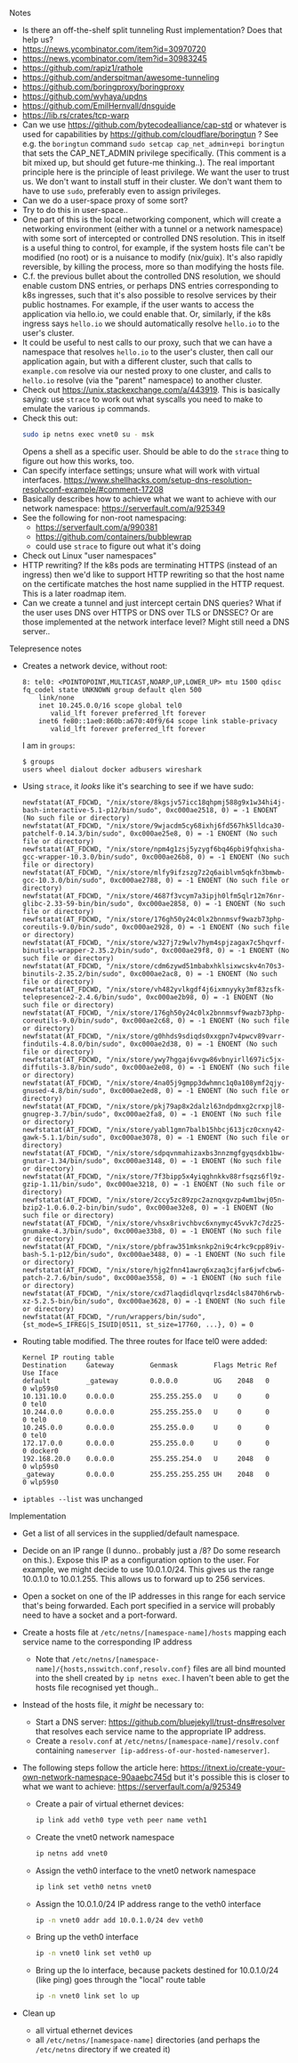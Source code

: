 Notes
- Is there an off-the-shelf split tunneling Rust implementation? Does that help us?
- https://news.ycombinator.com/item?id=30970720
- https://news.ycombinator.com/item?id=30983245
- https://github.com/rapiz1/rathole
- https://github.com/anderspitman/awesome-tunneling
- https://github.com/boringproxy/boringproxy
- https://github.com/wyhaya/updns
- https://github.com/EmilHernvall/dnsguide
- https://lib.rs/crates/tcp-warp
- Can we use https://github.com/bytecodealliance/cap-std or whatever is used for capabilities by
    https://github.com/cloudflare/boringtun ? See e.g. the `boringtun` command
    `sudo setcap cap_net_admin+epi boringtun` that sets the CAP_NET_ADMIN privilege specifically.
    (This comment is a bit mixed up, but should get future-me thinking..). The real important
    principle here is the principle of least privilege. We want the user to trust us. We don't want
    to install stuff in their cluster. We don't want them to have to use `sudo`, preferably even to
    assign privileges.
- Can we do a user-space proxy of some sort?
- Try to do this in user-space..
- One part of this is the local networking component, which will create a networking environment
    (either with a tunnel or a network namespace) with some sort of intercepted or controlled DNS
    resolution. This in itself is a useful thing to control, for example, if the system hosts file
    can't be modified (no root) or is a nuisance to modify (nix/guix). It's also rapidly
    reversible, by killing the process, more so than modifying the hosts file.
- C.f. the previous bullet about the controlled DNS resolution, we should enable custom DNS
    entries, or perhaps DNS entries corresponding to k8s ingresses, such that it's also possible to
    resolve services by their public hostnames. For example, if the user wants to access the
    application via hello.io, we could enable that. Or, similarly, if the k8s ingress says
    `hello.io` we should automatically resolve `hello.io` to the user's cluster.
- It could be useful to nest calls to our proxy, such that we can have a namespace that resolves
    `hello.io` to the user's cluster, then call our application again, but with a different
    cluster, such that calls to `example.com` resolve via our nested proxy to one cluster, and
    calls to `hello.io` resolve (via the "parent" namespace) to another cluster.
- Check out https://unix.stackexchange.com/a/443919. This is basically saying: use `strace` to work
    out what syscalls you need to make to emulate the various `ip` commands.
- Check this out:
  ```sh
  sudo ip netns exec vnet0 su - msk
  ```
  Opens a shell as a specific user. Should be able to do the `strace` thing to figure out how this
  works, too.
- Can specify interface settings; unsure what will work with virtual interfaces.
    https://www.shellhacks.com/setup-dns-resolution-resolvconf-example/#comment-17208
- Basically describes how to achieve what we want to achieve with our network namespace:
    https://serverfault.com/a/925349
- See the following for non-root namespacing:
  - https://serverfault.com/a/990381
  - https://github.com/containers/bubblewrap
  - could use `strace` to figure out what it's doing
- Check out Linux "user namespaces"
- HTTP rewriting? If the k8s pods are terminating HTTPS (instead of an ingress) then we'd like to
    support HTTP rewriting so that the host name on the certificate matches the host name supplied
    in the HTTP request. This is a later roadmap item.
- Can we create a tunnel and just intercept certain DNS queries? What if the user uses DNS over
    HTTPS or DNS over TLS or DNSSEC? Or are those implemented at the network interface level? Might
    still need a DNS server..

Telepresence notes
- Creates a network device, without root:
    ```
    8: tel0: <POINTOPOINT,MULTICAST,NOARP,UP,LOWER_UP> mtu 1500 qdisc fq_codel state UNKNOWN group default qlen 500
        link/none
        inet 10.245.0.0/16 scope global tel0
           valid_lft forever preferred_lft forever
        inet6 fe80::1ae0:860b:a670:40f9/64 scope link stable-privacy
           valid_lft forever preferred_lft forever
    ```
  I am in `groups`:
    ```
    $ groups
    users wheel dialout docker adbusers wireshark
    ```
- Using `strace`, it _looks_ like it's searching to see if we have sudo:
    ```
  newfstatat(AT_FDCWD, "/nix/store/8kgsjv57icc18qhpmj588g9x1w34hi4j-bash-interactive-5.1-p12/bin/sudo", 0xc000ae2518, 0) = -1 ENOENT (No such file or directory)
  newfstatat(AT_FDCWD, "/nix/store/9wjacdm5cy68ixhj6fd567hk5lldca30-patchelf-0.14.3/bin/sudo", 0xc000ae25e8, 0) = -1 ENOENT (No such file or directory)
  newfstatat(AT_FDCWD, "/nix/store/npm4g1zsj5yzygf6bq46pbi9fqhxisha-gcc-wrapper-10.3.0/bin/sudo", 0xc000ae26b8, 0) = -1 ENOENT (No such file or directory)
  newfstatat(AT_FDCWD, "/nix/store/mlfy9ifzszg7z2q6aiblvm5qkfn3bmwb-gcc-10.3.0/bin/sudo", 0xc000ae2788, 0) = -1 ENOENT (No such file or directory)
  newfstatat(AT_FDCWD, "/nix/store/4687f3vcym7a3ipjh0lfm5qlr12m76nr-glibc-2.33-59-bin/bin/sudo", 0xc000ae2858, 0) = -1 ENOENT (No such file or directory)
  newfstatat(AT_FDCWD, "/nix/store/176gh50y24c0lx2bnnmsvf9wazb73php-coreutils-9.0/bin/sudo", 0xc000ae2928, 0) = -1 ENOENT (No such file or directory)
  newfstatat(AT_FDCWD, "/nix/store/w327j7z9wlv7hym4spjzagax7c5hqvrf-binutils-wrapper-2.35.2/bin/sudo", 0xc000ae29f8, 0) = -1 ENOENT (No such file or directory)
  newfstatat(AT_FDCWD, "/nix/store/cdm6zywd51mbabxhklsixwcskv4n70s3-binutils-2.35.2/bin/sudo", 0xc000ae2ac8, 0) = -1 ENOENT (No such file or directory)
  newfstatat(AT_FDCWD, "/nix/store/vh482yvlkgdf4j6ixmnyyky3mf83zsfk-telepresence2-2.4.6/bin/sudo", 0xc000ae2b98, 0) = -1 ENOENT (No such file or directory)
  newfstatat(AT_FDCWD, "/nix/store/176gh50y24c0lx2bnnmsvf9wazb73php-coreutils-9.0/bin/sudo", 0xc000ae2c68, 0) = -1 ENOENT (No such file or directory)
  newfstatat(AT_FDCWD, "/nix/store/g0hhds9sdiqds0xxgpn7v4pwcv89varr-findutils-4.8.0/bin/sudo", 0xc000ae2d38, 0) = -1 ENOENT (No such file or directory)
  newfstatat(AT_FDCWD, "/nix/store/ywy7hggaj6vvgw86vbnyirll697ic5jx-diffutils-3.8/bin/sudo", 0xc000ae2e08, 0) = -1 ENOENT (No such file or directory)
  newfstatat(AT_FDCWD, "/nix/store/4na05j9gmpp3dwhmnc1q0a108ymf2qjy-gnused-4.8/bin/sudo", 0xc000ae2ed8, 0) = -1 ENOENT (No such file or directory)
  newfstatat(AT_FDCWD, "/nix/store/pkj79ap8x2dalzl63ndpdmxg2crxpjl8-gnugrep-3.7/bin/sudo", 0xc000ae2fa8, 0) = -1 ENOENT (No such file or directory)
  newfstatat(AT_FDCWD, "/nix/store/yabl1gmn7balb15hbcj613jcz0cxny42-gawk-5.1.1/bin/sudo", 0xc000ae3078, 0) = -1 ENOENT (No such file or directory)
  newfstatat(AT_FDCWD, "/nix/store/sdpqvnmahizaxbs3nnzmgfgyqsdxb1bw-gnutar-1.34/bin/sudo", 0xc000ae3148, 0) = -1 ENOENT (No such file or directory)
  newfstatat(AT_FDCWD, "/nix/store/7f3bipp5x4yiqghnkkv88rfsqzs6fl9z-gzip-1.11/bin/sudo", 0xc000ae3218, 0) = -1 ENOENT (No such file or directory)
  newfstatat(AT_FDCWD, "/nix/store/2ccy5zc89zpc2aznqxgvzp4wm1bwj05n-bzip2-1.0.6.0.2-bin/bin/sudo", 0xc000ae32e8, 0) = -1 ENOENT (No such file or directory)
  newfstatat(AT_FDCWD, "/nix/store/vhsx8rivchbvc6xnymyc45vvk7c7dz25-gnumake-4.3/bin/sudo", 0xc000ae33b8, 0) = -1 ENOENT (No such file or directory)
  newfstatat(AT_FDCWD, "/nix/store/pbfraw351mksnkp2ni9c4rkc9cpp89iv-bash-5.1-p12/bin/sudo", 0xc000ae3488, 0) = -1 ENOENT (No such file or directory)
  newfstatat(AT_FDCWD, "/nix/store/hjg2fnn41awrq6xzaq3cjfar6jwfcbw6-patch-2.7.6/bin/sudo", 0xc000ae3558, 0) = -1 ENOENT (No such file or directory)
  newfstatat(AT_FDCWD, "/nix/store/cxd7laqdidlqvqrlzsd4cls8470h6rwb-xz-5.2.5-bin/bin/sudo", 0xc000ae3628, 0) = -1 ENOENT (No such file or directory)
  newfstatat(AT_FDCWD, "/run/wrappers/bin/sudo", {st_mode=S_IFREG|S_ISUID|0511, st_size=17760, ...}, 0) = 0
    ```
- Routing table modified. The three routes for Iface tel0 were added:
    ```
    Kernel IP routing table
    Destination     Gateway         Genmask         Flags Metric Ref    Use Iface
    default         _gateway        0.0.0.0         UG    2048   0        0 wlp59s0
    10.131.10.0     0.0.0.0         255.255.255.0   U     0      0        0 tel0
    10.244.0.0      0.0.0.0         255.255.255.0   U     0      0        0 tel0
    10.245.0.0      0.0.0.0         255.255.0.0     U     0      0        0 tel0
    172.17.0.0      0.0.0.0         255.255.0.0     U     0      0        0 docker0
    192.168.20.0    0.0.0.0         255.255.254.0   U     2048   0        0 wlp59s0
    _gateway        0.0.0.0         255.255.255.255 UH    2048   0        0 wlp59s0
    ```
- `iptables --list` was unchanged

Implementation
- Get a list of all services in the supplied/default namespace.
- Decide on an IP range (I dunno.. probably just a /8? Do some research on this.). Expose this
    IP as a configuration option to the user. For example, we might decide to use 10.0.1.0/24. This
    gives us the range 10.0.1.0 to 10.0.1.255. This allows us to forward up to 256 services.
- Open a socket on one of the IP addresses in this range for each service that's being forwarded.
    Each port specified in a service will probably need to have a socket and a port-forward.
- Create a hosts file at `/etc/netns/[namespace-name]/hosts` mapping each service name to the
    corresponding IP address
    - Note that `/etc/netns/[namespace-name]/{hosts,nsswitch.conf,resolv.conf}` files are all bind
        mounted into the shell created by `ip netns exec`. I haven't been able to get the hosts
        file recognised yet though..
- Instead of the hosts file, it _might_ be necessary to:
  - Start a DNS server: https://github.com/bluejekyll/trust-dns#resolver that resolves each service
      name to the appropriate IP address.
  - Create a `resolv.conf` at `/etc/netns/[namespace-name]/resolv.conf` containing `nameserver
      [ip-address-of-our-hosted-nameserver]`.
- The following steps follow the article here: https://itnext.io/create-your-own-network-namespace-90aaebc745d
    but it's possible this is closer to what we want to achieve: https://serverfault.com/a/925349
    - Create a pair of virtual ethernet devices:
      ```sh
      ip link add veth0 type veth peer name veth1
      ```
    - Create the vnet0 network namespace
      ```sh
      ip netns add vnet0
      ```
    - Assign the veth0 interface to the vnet0 network namespace
      ```sh
      ip link set veth0 netns vnet0
      ```
    - Assign the 10.0.1.0/24 IP address range to the veth0 interface
      ```sh
      ip -n vnet0 addr add 10.0.1.0/24 dev veth0
      ```
    - Bring up the veth0 interface
      ```sh
      ip -n vnet0 link set veth0 up
      ```
    - Bring up the lo interface, because packets destined for 10.0.1.0/24 (like ping) goes through
      the "local" route table
      ```sh
      ip -n vnet0 link set lo up
      ```

- Clean up
  - all virtual ethernet devices
  - all `/etc/netns/[namespace-name]` directories (and perhaps the `/etc/netns` directory if we
      created it)
